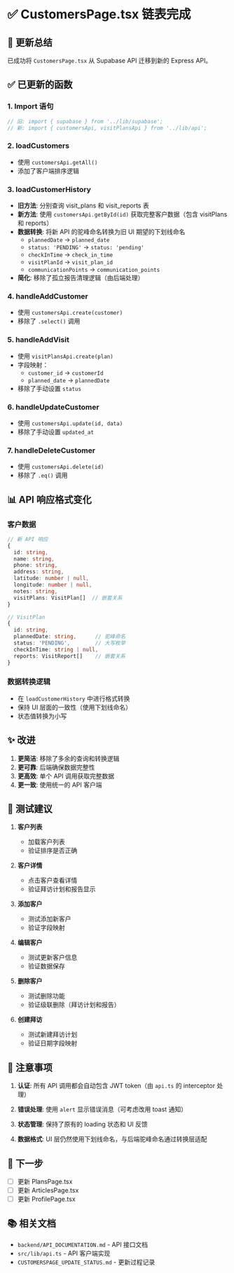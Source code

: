 # ✅ CustomersPage.tsx 链表完成

## 🎉 更新总结

已成功将 `CustomersPage.tsx` 从 Supabase API 迁移到新的 Express API。

## ✅ 已更新的函数

### 1. Import 语句
```typescript
// 旧: import { supabase } from '../lib/supabase';
// 新: import { customersApi, visitPlansApi } from '../lib/api';
```

### 2. loadCustomers
- 使用 `customersApi.getAll()`
- 添加了客户端排序逻辑

### 3. loadCustomerHistory
- **旧方法**: 分别查询 visit_plans 和 visit_reports 表
- **新方法**: 使用 `customersApi.getById(id)` 获取完整客户数据（包含 visitPlans 和 reports）
- **数据转换**: 将新 API 的驼峰命名转换为旧 UI 期望的下划线命名
  - `plannedDate` → `planned_date`
  - `status: 'PENDING'` → `status: 'pending'`
  - `checkInTime` → `check_in_time`
  - `visitPlanId` → `visit_plan_id`
  - `communicationPoints` → `communication_points`
- **简化**: 移除了孤立报告清理逻辑（由后端处理）

### 4. handleAddCustomer
- 使用 `customersApi.create(customer)`
- 移除了 `.select()` 调用

### 5. handleAddVisit
- 使用 `visitPlansApi.create(plan)`
- 字段映射：
  - `customer_id` → `customerId`
  - `planned_date` → `plannedDate`
- 移除了手动设置 `status`

### 6. handleUpdateCustomer
- 使用 `customersApi.update(id, data)`
- 移除了手动设置 `updated_at`

### 7. handleDeleteCustomer
- 使用 `customersApi.delete(id)`
- 移除了 `.eq()` 调用

## 📊 API 响应格式变化

### 客户数据
```typescript
// 新 API 响应
{
  id: string,
  name: string,
  phone: string,
  address: string,
  latitude: number | null,
  longitude: number | null,
  notes: string,
  visitPlans: VisitPlan[]  // 嵌套关系
}

// VisitPlan
{
  id: string,
  plannedDate: string,      // 驼峰命名
  status: 'PENDING',        // 大写枚举
  checkInTime: string | null,
  reports: VisitReport[]    // 嵌套关系
}
```

### 数据转换逻辑
- 在 `loadCustomerHistory` 中进行格式转换
- 保持 UI 层面的一致性（使用下划线命名）
- 状态值转换为小写

## ✨ 改进

1. **更简洁**: 移除了多余的查询和转换逻辑
2. **更可靠**: 后端确保数据完整性
3. **更高效**: 单个 API 调用获取完整数据
4. **更一致**: 使用统一的 API 客户端

## 🧪 测试建议

1. **客户列表**
   - 加载客户列表
   - 验证排序是否正确

2. **客户详情**
   - 点击客户查看详情
   - 验证拜访计划和报告显示

3. **添加客户**
   - 测试添加新客户
   - 验证字段映射

4. **编辑客户**
   - 测试更新客户信息
   - 验证数据保存

5. **删除客户**
   - 测试删除功能
   - 验证级联删除（拜访计划和报告）

6. **创建拜访**
   - 测试新建拜访计划
   - 验证日期字段映射

## 📝 注意事项

1. **认证**: 所有 API 调用都会自动包含 JWT token（由 `api.ts` 的 interceptor 处理）

2. **错误处理**: 使用 `alert` 显示错误消息（可考虑改用 toast 通知）

3. **状态管理**: 保持了原有的 loading 状态和 UI 反馈

4. **数据格式**: UI 层仍然使用下划线命名，与后端驼峰命名通过转换层适配

## 🎯 下一步

- [ ] 更新 PlansPage.tsx
- [ ] 更新 ArticlesPage.tsx
- [ ] 更新 ProfilePage.tsx

## 📚 相关文档

- `backend/API_DOCUMENTATION.md` - API 接口文档
- `src/lib/api.ts` - API 客户端实现
- `CUSTOMERSPAGE_UPDATE_STATUS.md` - 更新过程记录

